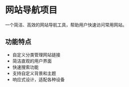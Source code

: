 # 网站导航项目

一个简洁、高效的网站导航工具，帮助用户快速访问常用网站。

## 功能特点

- 自定义分类管理网站链接
- 简洁直观的用户界面
- 快速搜索功能
- 支持自定义背景和主题
- 响应式设计，适配各种设备
